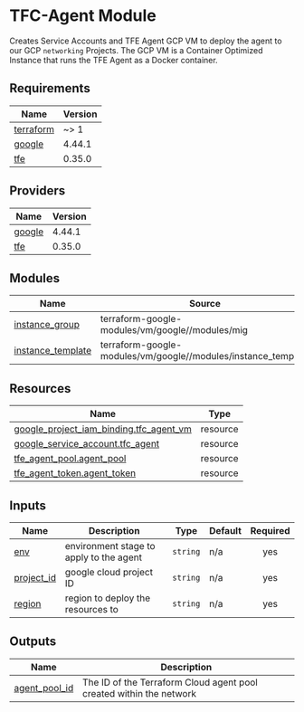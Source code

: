 # TFC-Agent Module
Creates Service Accounts and TFE Agent GCP VM to deploy the agent to our GCP `networking` Projects.
The GCP VM is a Container Optimized Instance that runs the TFE Agent as a Docker container.

<!-- BEGIN_TF_DOCS -->
## Requirements

| Name | Version |
|------|---------|
| <a name="requirement_terraform"></a> [terraform](#requirement\_terraform) | ~> 1 |
| <a name="requirement_google"></a> [google](#requirement\_google) | 4.44.1 |
| <a name="requirement_tfe"></a> [tfe](#requirement\_tfe) | 0.35.0 |

## Providers

| Name | Version |
|------|---------|
| <a name="provider_google"></a> [google](#provider\_google) | 4.44.1 |
| <a name="provider_tfe"></a> [tfe](#provider\_tfe) | 0.35.0 |

## Modules

| Name | Source | Version |
|------|--------|---------|
| <a name="module_instance_group"></a> [instance\_group](#module\_instance\_group) | terraform-google-modules/vm/google//modules/mig | 7.8.0 |
| <a name="module_instance_template"></a> [instance\_template](#module\_instance\_template) | terraform-google-modules/vm/google//modules/instance_template | 7.8.0 |

## Resources

| Name | Type |
|------|------|
| [google_project_iam_binding.tfc_agent_vm](https://registry.terraform.io/providers/hashicorp/google/4.44.1/docs/resources/project_iam_binding) | resource |
| [google_service_account.tfc_agent](https://registry.terraform.io/providers/hashicorp/google/4.44.1/docs/resources/service_account) | resource |
| [tfe_agent_pool.agent_pool](https://registry.terraform.io/providers/hashicorp/tfe/0.35.0/docs/resources/agent_pool) | resource |
| [tfe_agent_token.agent_token](https://registry.terraform.io/providers/hashicorp/tfe/0.35.0/docs/resources/agent_token) | resource |

## Inputs

| Name | Description | Type | Default | Required |
|------|-------------|------|---------|:--------:|
| <a name="input_env"></a> [env](#input\_env) | environment stage to apply to the agent | `string` | n/a | yes |
| <a name="input_project_id"></a> [project\_id](#input\_project\_id) | google cloud project ID | `string` | n/a | yes |
| <a name="input_region"></a> [region](#input\_region) | region to deploy the resources to | `string` | n/a | yes |

## Outputs

| Name | Description |
|------|-------------|
| <a name="output_agent_pool_id"></a> [agent\_pool\_id](#output\_agent\_pool\_id) | The ID of the Terraform Cloud agent pool created within the network |
<!-- END_TF_DOCS -->
